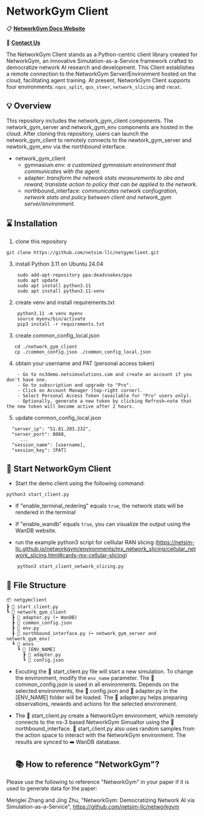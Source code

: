 # NetworkGym Client

📋 **[NetworkGym Docs Website](https://netsim-llc.github.io/networkgym)**

📧 **[Contact Us](mailto:support@netsimsolutions.com)**

The NetworkGym Client stands as a Python-centric client library created for NetworkGym, an innovative Simulation-as-a-Service framework crafted to democratize network AI research and development. This Client establishes a remote connection to the NetworkGym Server/Environment hosted on the cloud, facilitating agent training.
At present, NetworkGym Client supports four environments: `nqos_split`, `qos_steer`, `network_slicing` and `rmcat`.

## 💡 Overview

This repository includes the network_gym_client components. The network_gym_server and network_gym_env components are hosted in the cloud. After cloning this repository, users can launch the network_gym_client to remotely connects to the newtork_gym_server and newtork_gym_env via the northbound interface.

- network_gym_client
  - gymnasium.env: *a customized gymnasium environment that communicates with the agent.*
  - adapter: *transform the network stats measurements to obs and reward; translate action to policy that can be applied to the network.*
  - northbound_interface: *communicates network confiugration, network stats and policy between client and network_gym server/environment.*


## ⌛ Installation
1. clone this repository
   
```
git clone https://github.com/netsim-llc/netgymclient.git
```

3. install Python 3.11 on Ubuntu 24.04
 
```
    sudo add-apt-repository ppa:deadsnakes/ppa
    sudo apt update
    sudo apt install python3.11
    sudo apt install python3.11-venv
```

2. create venv and install requirements.txt 

```
    python3.11 -m venv myenv
    source myenv/bin/activate
    pip3 install -r requirements.txt
```


3. create common_config_local.json

```
   cd ./network_gym_client
   cp ./common_config.json ./common_config_local.json
```

4. obtain your username and PAT (personal access token)

```
    - Go to ns3demo.netsimsolutions.com and create an account if you don't have one.
    - Go to subscription and upgrade to "Pro". 
    - Click on Account Manager (top-right corner).
    - Select Personal Access Token (available for "Pro" users only).
    - Optionally, generate a new token by clicking Refresh—note that the new token will become active after 2 hours.
```

5. update common_config_local.json

```
  "server_ip": "51.81.203.232",
  "server_port": 8088,
     ...
  "session_name": [username],
  "session_key": [PAT]
```

## 🚀 Start NetworkGym Client

- Start the demo client using the following command:
```
python3 start_client.py
```

- If "enable_terminal_redering" equals `true`, the network stats will be rendered in the terminal
- If "enable_wandb" equals `true`, you can visualize the output using the WanDB website.

- run the example python3 script for celllular RAN slicing (https://netsim-llc.github.io/networkgym/environments/mx_network_slicing/cellular_network_slicing.html#cards-mx-cellular-slicing) 

```
    python3 start_client_network_slicing.py 
```

## 📁 File Structure

```
📦 netgymclient
┣ 📜 start_client.py
┗ 📂 network_gym_client
  ┣ 📜 adapter.py (➡️ WanDB)
  ┣ 📜 common_config.json
  ┣ 📜 env.py
  ┣ 📜 northbound_interface.py (➡️ network_gym_server and network_gym_env)
  ┗ 📂 envs
    ┗ 📂 [ENV_NAME]
      ┣ 📜 adapter.py
      ┗ 📜 config.json
```

- Excuting the 📜 start_client.py file will start a new simulation. To change the environment, modify the `env_name` parameter. The 📜 common_config.json is used in all environments. Depends on the selected environments, the 📜 config.json and 📜 adapter.py in the [ENV_NAME] folder will be loaded. The 📜 adapter.py helps preparing observations, rewards and actions for the selected environment.
- The 📜 start_client.py create a NetworkGym environment, which remotely connects to the ns-3 based NetworkGym Simualtor using the 📜 northbound_interface. 📜 start_client.py also uses random samples from the action space to interact with the NetworkGym environment. The results are synced to ➡️ WanDB database.

  ## 📚 How to reference "NetworkGym"?

Please use the following to reference "NetworkGym" in your paper if it is used to generate data for the paper: 

Menglei Zhang and Jing Zhu, "NetworkGym: Democratizing Network AI via Simulation-as-a-Service", https://github.com/netsim-llc/networkgym 

